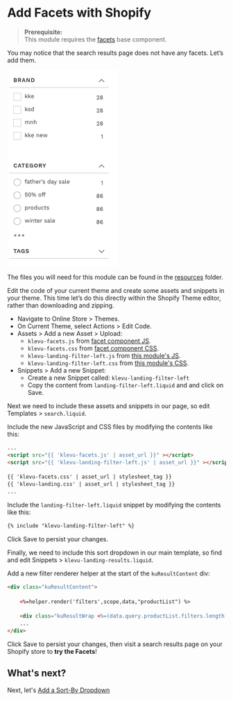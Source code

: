 # Add Facets with Shopify

> **Prerequisite:**  
> This module requires the [facets](/components/facets) base component.

You may notice that the search results page does not have any facets. Let’s add them.

![Facets left](/getting-started/2-facets/images/image001.png)

The files you will need for this module can be found in the
[resources](/getting-started/2-facets/shopify/resources) folder.

Edit the code of your current theme and create some assets and snippets in your theme.
This time let’s do this directly within the Shopify Theme editor, rather than downloading and zipping.

- Navigate to Online Store > Themes.
- On Current Theme, select Actions > Edit Code.
- Assets > Add a new Asset > Upload:
    - `klevu-facets.js` from [facet component JS](/components/facets/resources/assets/js).
    - `klevu-facets.css` from [facet component CSS](/components/facets/resources/assets/css).
    - `klevu-landing-filter-left.js` from [this module's JS](/getting-started/2-facets/shopify/resources/assets).
    - `klevu-landing-filter-left.css` from [this module's CSS](/getting-started/2-facets/shopify/resources/assets).
- Snippets > Add a new Snippet:
    - Create a new Snippet called: `klevu-landing-filter-left`
    - Copy the content from `landing-filter-left.liquid` and and click on Save.

Next we need to include these assets and snippets in our page,
so edit Templates > `search.liquid`.

Include the new JavaScript and CSS files by modifying the contents like this:

```html
...
<script src="{{ 'klevu-facets.js' | asset_url }}" ></script>
<script src="{{ 'klevu-landing-filter-left.js' | asset_url }}" ></script>

{{ 'klevu-facets.css' | asset_url | stylesheet_tag }}
{{ 'klevu-landing.css' | asset_url | stylesheet_tag }}
...
```

Include the `landing-filter-left.liquid` snippet by modifying the contents like this:

```html
{% include "klevu-landing-filter-left" %}
```

Click Save to persist your changes.

Finally, we need to include this sort dropdown in our main template,
so find and edit Snippets > `klevu-landing-results.liquid`.

Add a new filter renderer helper at the start of the `kuResultContent` div:

```html
<div class="kuResultContent">

    <%=helper.render('filters',scope,data,"productList") %>

    <div class="kuResultWrap <%=(data.query.productList.filters.length == 0 )?'kuBlockFullwidth':''%>">
    ...
</div>
```

Click Save to persist your changes,
then visit a search results page on your Shopify store to **try the Facets**!

## What's next?

Next, let's [Add a Sort-By Dropdown](/getting-started/3-sort/shopify)
